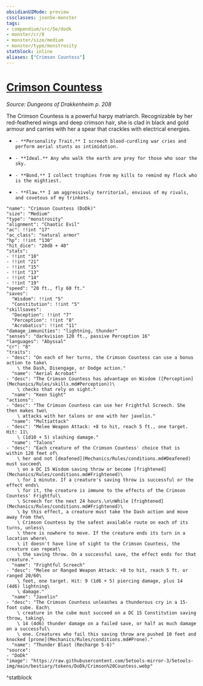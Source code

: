 ```yaml
---
obsidianUIMode: preview
cssclasses: json5e-monster
tags:
- compendium/src/5e/dodk
- monster/cr/8
- monster/size/medium
- monster/type/monstrosity
statblock: inline
aliases: ["Crimson Countess"]
---
```

# [Crimson Countess](Mechanics\bestiary\monstrosity/crimson-countess-dodk.md)
*Source: Dungeons of Drakkenheim p. 208*  

The Crimson Countess is a powerful harpy matriarch. Recognizable by her red-feathered wings and deep crimson hair, she is clad in black and gold armour and carries with her a spear that crackles with electrical energies.

-     - **Personality Trait.** I screech blood-curdling war cries and perform aerial stunts as intimidation.    
-     - **Ideal.** Any who walk the earth are prey for those who soar the sky.    
-     - **Bond.** I collect trophies from my kills to remind my flock who is the mightiest.    
-     - **Flaw.** I am aggressively territorial, envious of my rivals, and covetous of my trinkets.    

```statblock
"name": "Crimson Countess (DoDk)"
"size": "Medium"
"type": "monstrosity"
"alignment": "Chaotic Evil"
"ac": !!int "17"
"ac_class": "natural armor"
"hp": !!int "130"
"hit_dice": "20d8 + 40"
"stats":
- !!int "10"
- !!int "21"
- !!int "15"
- !!int "13"
- !!int "14"
- !!int "19"
"speed": "20 ft., fly 60 ft."
"saves":
  "Wisdom": !!int "5"
  "Constitution": !!int "5"
"skillsaves":
  "Deception": !!int "7"
  "Perception": !!int "8"
  "Acrobatics": !!int "11"
"damage_immunities": "lightning, thunder"
"senses": "darkvision 120 ft., passive Perception 16"
"languages": "Abyssal"
"cr": "8"
"traits":
- "desc": "On each of her turns, the Crimson Countess can use a bonus action to take\
    \ the Dash, Disengage, or Dodge action."
  "name": "Aerial Acrobat"
- "desc": "The Crimson Countess has advantage on Wisdom ([Perception](Mechanics/Rules/skills.md#Perception))\
    \ checks that rely on sight."
  "name": "Keen Sight"
"actions":
- "desc": "The Crimson Countess can use her Frightful Screech. She then makes two\
    \ attacks with her talons or one with her javelin."
  "name": "Multiattack"
- "desc": "Melee Weapon Attack: +8 to hit, reach 5 ft., one target. Hit: 11\
    \ (1d10 + 5) slashing damage."
  "name": "Talons"
- "desc": "Each creature of the Crimson Countess' choice that is within 120 feet of\
    \ her and not [deafened](Mechanics/Rules/conditions.md#Deafened) must succeed\
    \ on a DC 15 Wisdom saving throw or become [frightened](Mechanics/Rules/conditions.md#Frightened)\
    \ for 1 minute. If a creature's saving throw is successful or the effect ends\
    \ for it, the creature is immune to the effects of the Crimson Countess' Frightful\
    \ Screech for the next 24 hours.\n\nWhile [frightened](Mechanics/Rules/conditions.md#Frightened)\
    \ by this effect, a creature must take the Dash action and move away from the\
    \ Crimson Countess by the safest available route on each of its turns, unless\
    \ there is nowhere to move. If the creature ends its turn in a location where\
    \ it doesn't have line of sight to the Crimson Countess, the creature can repeat\
    \ the saving throw. On a successful save, the effect ends for that creature."
  "name": "Frightful Screech"
- "desc": "Melee or Ranged Weapon Attack: +8 to hit, reach 5 ft. or ranged 20/60\
    \ feet, one target. Hit: 9 (1d6 + 5) piercing damage, plus 14 (4d6) lightning\
    \ damage."
  "name": "Javelin"
- "desc": "The Crimson Countess unleashes a thunderous cry in a 15-foot cube. Each\
    \ creature in the cube must succeed on a DC 15 Constitution saving throw, taking\
    \ 14 (4d6) thunder damage on a failed save, or half as much damage on a successful\
    \ one. Creatures who fail this saving throw are pushed 10 feet and knocked [prone](Mechanics/Rules/conditions.md#Prone)."
  "name": "Thunder Blast (Recharge 5-6)"
"source":
- "DoDk"
"image": "https://raw.githubusercontent.com/5etools-mirror-3/5etools-img/main/bestiary/tokens/DoDk/Crimson%20Countess.webp"
```
^statblock